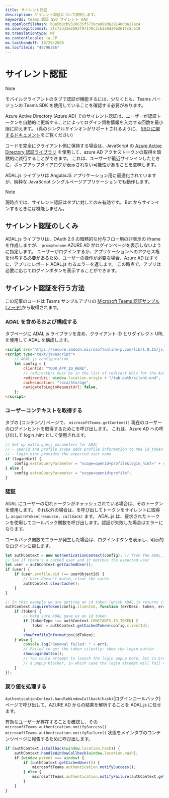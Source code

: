 ```yaml
---
title: サイレント認証
description: サイレント認証について説明します。
keywords: teams 認証 SSO サイレント AAD
ms.openlocfilehash: b8a5b8cb9328635f5730ca089da29140d0a17ac4
ms.sourcegitcommit: 3fc7ad33e2693f07170c3cb1a0d396261fc5c619
ms.translationtype: MT
ms.contentlocale: ja-JP
ms.lasthandoff: 10/29/2020
ms.locfileid: "48796366"
---
```

# <a name="silent-authentication"></a>サイレント認証

> [!NOTE]
> モバイルクライアントのタブで認証が機能するには、少なくとも、Teams バージョンの Teams SDK を使用していることを確認する必要があります。

Azure Active Directory (Azure AD) でのサイレント認証は、ユーザーが認証トークンを自動的に更新することによってログイン資格情報を入力する回数を最小限に抑えます。 (真のシングルサインオンがサポートされるように、 [SSO に関するドキュメント](~/tabs/how-to/authentication/auth-aad-sso.md)をご覧ください)

コードを完全にクライアント側に保持する場合は、JavaScript の [Azure Active Directory 認証ライブラリ](/azure/active-directory/develop/active-directory-authentication-libraries) を使用して、azure AD アクセストークンの取得を暗黙的に試行することができます。 これは、ユーザーが最近サインインしたときに、ポップアップダイアログが表示されない可能性があることを意味します。

ADAL.js ライブラリは AngularJS アプリケーション用に最適化されていますが、純粋な JavaScript シングルページアプリケーションでも動作します。

> [!NOTE]
> 現時点では、サイレント認証はタブに対してのみ有効です。 Bot からサインインするときには機能しません。

## <a name="how-silent-authentication-works"></a>サイレント認証のしくみ

ADAL.js ライブラリは、OAuth 2.0 の暗黙的な付与フロー用の非表示の iframe を作成しますが、 `prompt=none` AZURE AD がログインページを表示しないように指定します。 ユーザーがログインするか、アプリケーションへのアクセス権を付与する必要があるため、ユーザーの操作が必要な場合、Azure AD はすぐに、アプリにレポート ADAL.js れるエラーを返します。 この時点で、アプリは必要に応じてログインボタンを表示することができます。

## <a name="how-to-do-silent-authentication"></a>サイレント認証を行う方法

この記事のコードは Teams サンプルアプリの [Microsoft Teams 認証サンプル (ノード)](https://github.com/OfficeDev/microsoft-teams-sample-complete-node)から取得されます。

### <a name="include-and-configure-adal"></a>ADAL を含めるおよび構成する

タブページに ADAL.js ライブラリを含め、クライアント ID とリダイレクト URL を使用して ADAL を構成します。

```html
<script src="https://secure.aadcdn.microsoftonline-p.com/lib/1.0.15/js/adal.min.js" integrity="sha384-lIk8T3uMxKqXQVVfFbiw0K/Nq+kt1P3NtGt/pNexiDby2rKU6xnDY8p16gIwKqgI" crossorigin="anonymous"></script>
<script type="text/javascript">
    // ADAL.js configuration
    let config = {
        clientId: "YOUR_APP_ID_HERE",
        // redirectUri must be in the list of redirect URLs for the Azure AD app
        redirectUri: window.location.origin + "/tab-auth/silent-end",
        cacheLocation: "localStorage",
        navigateToLoginRequestUrl: false,
    };
</script>
```

### <a name="get-the-user-context"></a>ユーザーコンテキストを取得する

タブの [コンテンツ] ページで、 `microsoftTeams.getContext()` 現在のユーザーのログインヒントを取得するためにを呼び出します。 これは、Azure AD への呼び出しで login_hint として使用されます。

```javascript
// Set up extra query parameters for ADAL
// - openid and profile scope adds profile information to the id_token
// - login_hint provides the expected user name
if (loginHint) {
    config.extraQueryParameter = "scope=openid+profile&login_hint=" + encodeURIComponent(loginHint);
} else {
    config.extraQueryParameter = "scope=openid+profile";
}
```

### <a name="authenticate"></a>認証

ADAL にユーザーの切れトークンがキャッシュされている場合は、そのトークンを使用します。 それ以外の場合は、を呼び出してトークンをサイレントに取得し `acquireToken(resource, callback)` ます。 ADAL.js は、要求されたトークンを使用してコールバック関数を呼び出します。認証が失敗した場合はエラーになります。

コールバック関数でエラーが発生した場合は、ログインボタンを表示し、明示的なログインに戻します。

```javascript
let authContext = new AuthenticationContext(config); // from the ADAL.js library
// See if there's a cached user and it matches the expected user
let user = authContext.getCachedUser();
if (user) {
    if (user.profile.oid !== userObjectId) {
        // User doesn't match, clear the cache
        authContext.clearCache();
    }
}

// In this example we are getting an id token (which ADAL.js returns if we ask for resource = clientId)
authContext.acquireToken(config.clientId, function (errDesc, token, err, tokenType) {
    if (token) {
        // Make sure ADAL gave us an id token
        if (tokenType !== authContext.CONSTANTS.ID_TOKEN) {
            token = authContext.getCachedToken(config.clientId);
        }
        showProfileInformation(idToken);
    } else {
        console.log("Renewal failed: " + err);
        // Failed to get the token silently; show the login button
        showLoginButton();
        // You could attempt to launch the login popup here, but in browsers this could be blocked by
        // a popup blocker, in which case the login attempt will fail with the reason FailedToOpenWindow.
    }
});
```

### <a name="process-the-return-value"></a>戻り値を処理する

`AuthenticationContext.handleWindowCallback(hash)`[ログインコールバック] ページで呼び出して、AZURE AD からの結果を解析することを ADAL.js に任せます。

有効なユーザーが存在することを確認し、その `microsoftTeams.authentication.notifySuccess()` `microsoftTeams.authentication.notifyFailure()` 状態をメインタブのコンテンツページに報告するために呼び出します。

```javascript
if (authContext.isCallback(window.location.hash)) {
    authContext.handleWindowCallback(window.location.hash);
    if (window.parent === window) {
        if (authContext.getCachedUser()) {
            microsoftTeams.authentication.notifySuccess();
        } else {
            microsoftTeams.authentication.notifyFailure(authContext.getLoginError());
        }
    }
}
```

